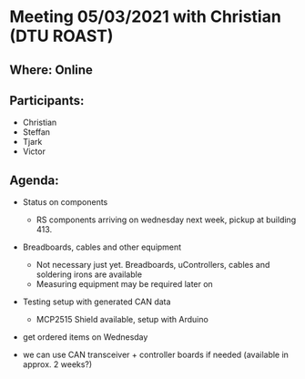 # Meeting 05/03/2021 with Christian (DTU ROAST)
## Where: Online
## Participants:
- Christian
- Steffan 
- Tjark
- Victor

## Agenda: 
- Status on components 
  * RS components arriving on wednesday next week, pickup at building 413. 
- Breadboards, cables and other equipment
  * Not necessary just yet. Breadboards, uControllers, cables and soldering irons are available
  * Measuring equipment may be required later on
- Testing setup with generated CAN data
  * MCP2515 Shield available, setup with Arduino

- get ordered items on Wednesday
- we can use CAN transceiver + controller boards if needed (available in approx. 2 weeks?)
